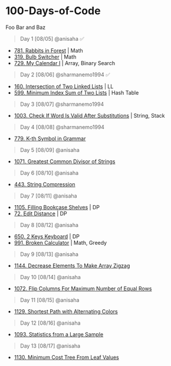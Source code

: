 # 100-Days-of-Code

Foo Bar and Baz 

> Day 1 [08/05] @anisaha :white_check_mark:

- [781. Rabbits in Forest](https://leetcode.com/problems/rabbits-in-forest/description/) | Math
- [319. Bulb Switcher](https://leetcode.com/problems/bulb-switcher/description/) | Math
- [729. My Calendar I](https://leetcode.com/problems/my-calendar-i/description/) | Array, Binary Search

> Day 2 [08/06] @sharmanemo1994 :white_check_mark:
- [160. Intersection of Two Linked Lists](https://leetcode.com/problems/intersection-of-two-linked-lists/) | LL
- [599. Minimum Index Sum of Two Lists](https://leetcode.com/problems/minimum-index-sum-of-two-lists/description/) | Hash Table

> Day 3 [08/07] @sharmanemo1994
- [1003. Check If Word Is Valid After Substitutions](https://leetcode.com/problems/check-if-word-is-valid-after-substitutions/) | String, Stack 

> Day 4 [08/08] @sharmanemo1994
- [779. K-th Symbol in Grammar](https://leetcode.com/problems/k-th-symbol-in-grammar/)

> Day 5 [08/09] @anisaha
- [1071. Greatest Common Divisor of Strings](https://leetcode.com/problems/greatest-common-divisor-of-strings/description/)

> Day 6 [08/10] @anisaha
- [443. String Compression](https://leetcode.com/problems/string-compression/description/)

> Day 7 [08/11] @anisaha
- [1105. Filling Bookcase Shelves](https://leetcode.com/problems/filling-bookcase-shelves/description/) | DP
- [72. Edit Distance](https://leetcode.com/problems/edit-distance/description/) | DP

> Day 8 [08/12] @anisaha
- [650. 2 Keys Keyboard](https://leetcode.com/problems/2-keys-keyboard/description/) | DP
- [991. Broken Calculator](https://leetcode.com/problems/broken-calculator/description/) | Math, Greedy

> Day 9 [08/13] @anisaha
- [1144. Decrease Elements To Make Array Zigzag](https://leetcode.com/problems/decrease-elements-to-make-array-zigzag/description/)

> Day 10 [08/14] @anisaha
- [1072. Flip Columns For Maximum Number of Equal Rows](https://leetcode.com/problems/flip-columns-for-maximum-number-of-equal-rows/description/)

> Day 11 [08/15] @anisaha
- [1129. Shortest Path with Alternating Colors](https://leetcode.com/problems/shortest-path-with-alternating-colors/description/)

> Day 12 [08/16] @anisaha
- [1093. Statistics from a Large Sample](https://leetcode.com/problems/statistics-from-a-large-sample/description/)

> Day 13 [08/17] @anisaha
- [1130. Minimum Cost Tree From Leaf Values](https://leetcode.com/problems/minimum-cost-tree-from-leaf-values/description/)





